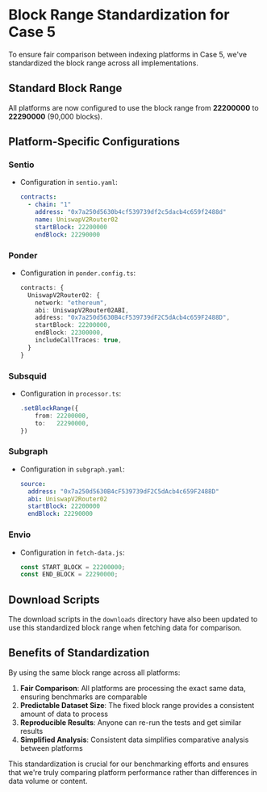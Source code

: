 # Block Range Standardization for Case 5

To ensure fair comparison between indexing platforms in Case 5, we've standardized the block range across all implementations.

## Standard Block Range

All platforms are now configured to use the block range from **22200000** to **22290000** (90,000 blocks).

## Platform-Specific Configurations

### Sentio
- Configuration in `sentio.yaml`:
  ```yaml
  contracts:
    - chain: "1"
      address: "0x7a250d5630b4cf539739df2c5dacb4c659f2488d"
      name: UniswapV2Router02
      startBlock: 22200000
      endBlock: 22290000
  ```

### Ponder
- Configuration in `ponder.config.ts`:
  ```typescript
  contracts: {
    UniswapV2Router02: {
      network: "ethereum",
      abi: UniswapV2Router02ABI,
      address: "0x7a250d5630B4cF539739dF2C5dAcb4c659F2488D",
      startBlock: 22200000,
      endBlock: 22300000,
      includeCallTraces: true,
    }
  }
  ```

### Subsquid
- Configuration in `processor.ts`:
  ```typescript
  .setBlockRange({
      from: 22200000,
      to:   22290000,
  })
  ```

### Subgraph
- Configuration in `subgraph.yaml`:
  ```yaml
  source:
    address: "0x7a250d5630B4cF539739dF2C5dAcb4c659F2488D"
    abi: UniswapV2Router02
    startBlock: 22200000
    endBlock: 22290000
  ```

### Envio
- Configuration in `fetch-data.js`:
  ```javascript
  const START_BLOCK = 22200000;
  const END_BLOCK = 22290000;
  ```

## Download Scripts

The download scripts in the `downloads` directory have also been updated to use this standardized block range when fetching data for comparison.

## Benefits of Standardization

By using the same block range across all platforms:

1. **Fair Comparison**: All platforms are processing the exact same data, ensuring benchmarks are comparable
2. **Predictable Dataset Size**: The fixed block range provides a consistent amount of data to process
3. **Reproducible Results**: Anyone can re-run the tests and get similar results
4. **Simplified Analysis**: Consistent data simplifies comparative analysis between platforms

This standardization is crucial for our benchmarking efforts and ensures that we're truly comparing platform performance rather than differences in data volume or content. 
